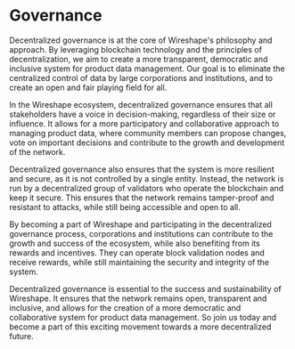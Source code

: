 # Governance

Decentralized governance is at the core of Wireshape's philosophy and approach. By leveraging blockchain technology and the principles of decentralization, we aim to create a more transparent, democratic and inclusive system for product data management. Our goal is to eliminate the centralized control of data by large corporations and institutions, and to create an open and fair playing field for all.

In the Wireshape ecosystem, decentralized governance ensures that all stakeholders have a voice in decision-making, regardless of their size or influence. It allows for a more participatory and collaborative approach to managing product data, where community members can propose changes, vote on important decisions and contribute to the growth and development of the network.

Decentralized governance also ensures that the system is more resilient and secure, as it is not controlled by a single entity. Instead, the network is run by a decentralized group of validators who operate the blockchain and keep it secure. This ensures that the network remains tamper-proof and resistant to attacks, while still being accessible and open to all.

By becoming a part of Wireshape and participating in the decentralized governance process, corporations and institutions can contribute to the growth and success of the ecosystem, while also benefiting from its rewards and incentives. They can operate block validation nodes and receive rewards, while still maintaining the security and integrity of the system.

Decentralized governance is essential to the success and sustainability of Wireshape. It ensures that the network remains open, transparent and inclusive, and allows for the creation of a more democratic and collaborative system for product data management. So join us today and become a part of this exciting movement towards a more decentralized future.
